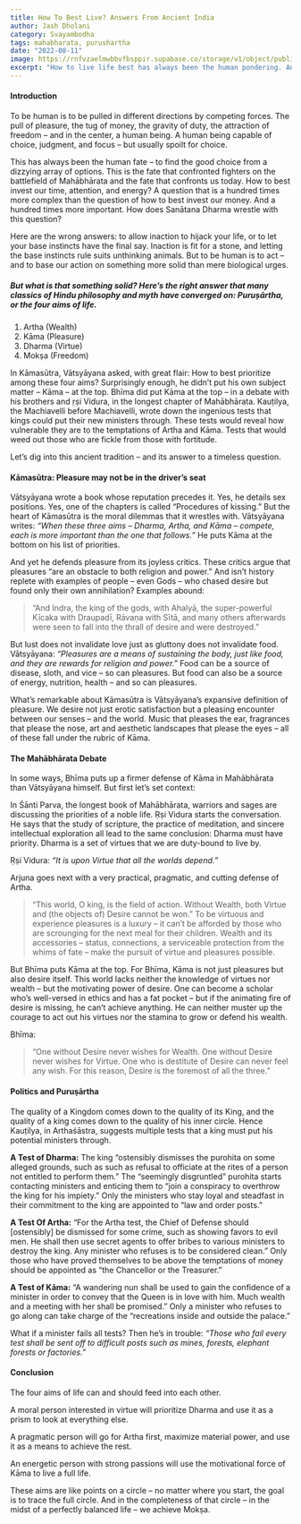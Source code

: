 ```yaml
---
title: How To Best Live? Answers From Ancient India
author: Jash Dholani
category: Svayambodha
tags: mahabharata, purushartha
date: "2022-08-11"
image: https://rnfvzaelmwbbvfbsppir.supabase.co/storage/v1/object/public/brhatwebsite/05dhiti/17.webp
excerpt: "How to live life best has always been the human pondering. Ancient India had the right answer- Puruṣārtha, or the four aims of life."
---
```


#### Introduction
To be human is to be pulled in different directions by competing forces. The pull of pleasure, the tug of money, the gravity of duty, the attraction of freedom – and in the center, a human being. A human being capable of choice, judgment, and focus – but usually spoilt for choice.

This has always been the human fate – to find the good choice from a dizzying array of options. This is the fate that confronted fighters on the battlefield of Mahābhārata and the fate that confronts us today. How to best invest our time, attention, and energy? A question that is a hundred times more complex than the question of how to best invest our money. And a hundred times more important. How does Sanātana Dharma wrestle with this question?

Here are the wrong answers: to allow inaction to hijack your life, or to let your base instincts have the final say. Inaction is fit for a stone, and letting the base instincts rule suits unthinking animals. But to be human is to act – and to base our action on something more solid than mere biological urges.

##### But what is that something solid? Here’s the right answer that many classics of Hindu philosophy and myth have converged on: Puruṣārtha, or the four aims of life.

1. Artha (Wealth)
2. Kāma (Pleasure)
3. Dharma (Virtue)
4. Mokṣa (Freedom)

In Kāmasūtra, Vātsyāyana asked, with great flair: How to best prioritize among these four aims? Surprisingly enough, he didn’t put his own subject matter – Kāma – at the top. Bhīma did put Kāma at the top – in a debate with his brothers and ṛṣi Vidura, in the longest chapter of Mahābhārata. Kauṭilya, the Machiavelli before Machiavelli, wrote down the ingenious tests that kings could put their new ministers through. These tests would reveal how vulnerable they are to the temptations of Artha and Kāma. Tests that would weed out those who are fickle from those with fortitude.

Let’s dig into this ancient tradition – and its answer to a timeless question.

#### Kāmasūtra: Pleasure may not be in the driver’s seat
Vātsyāyana wrote a book whose reputation precedes it. Yes, he details sex positions. Yes, one of the chapters is called “Procedures of kissing.” But the heart of Kāmasūtra is the moral dilemmas that it wrestles with. Vātsyāyana writes: *“When these three aims – Dharma, Artha, and Kāma – compete, each is more important than the one that follows.”* He puts Kāma at the bottom on his list of priorities.

And yet he defends pleasure from its joyless critics. These critics argue that pleasures “are an obstacle to both religion and power.” And isn’t history replete with examples of people – even Gods – who chased desire but found only their own annihilation? Examples abound:

> “And Indra, the king of the gods, with Ahalyā, the super-powerful Kīcaka with Draupadī, Rāvaṇa with Sītā, and many others afterwards were seen to fall into the thrall of desire and were destroyed.”

But lust does not invalidate love just as gluttony does not invalidate food. Vātsyāyana: *“Pleasures are a means of sustaining the body, just like food, and they are rewards for religion and power.”* Food can be a source of disease, sloth, and vice – so can pleasures. But food can also be a source of energy, nutrition, health – and so can pleasures.

What’s remarkable about Kāmasūtra is Vātsyāyana’s expansive definition of pleasure. We desire not just erotic satisfaction but a pleasing encounter between our senses – and the world. Music that pleases the ear, fragrances that please the nose, art and aesthetic landscapes that please the eyes – all of these fall under the rubric of Kāma.

#### The Mahābhārata Debate
In some ways, Bhīma puts up a firmer defense of Kāma in Mahābhārata than Vātsyāyana himself. But first let’s set context:

In Śānti Parva, the longest book of Mahābhārata, warriors and sages are discussing the priorities of a noble life. Ṛṣi Vidura starts the conversation. He says that the study of scripture, the practice of meditation, and sincere intellectual exploration all lead to the same conclusion: Dharma must have priority. Dharma is a set of virtues that we are duty-bound to live by.

Ṛṣi Vidura: *“It is upon Virtue that all the worlds depend.”*

Arjuna goes next with a very practical, pragmatic, and cutting defense of Artha.

> “This world, O king, is the field of action. Without Wealth, both Virtue and (the objects of) Desire cannot be won.” To be virtuous and experience pleasures is a luxury – it can’t be afforded by those who are scrounging for the next meal for their children. Wealth and its accessories – status, connections, a serviceable protection from the whims of fate – make the pursuit of virtue and pleasures possible.

But Bhīma puts Kāma at the top. For Bhīma, Kāma is not just pleasures but also desire itself. This world lacks neither the knowledge of virtues nor wealth – but the motivating power of desire. One can become a scholar who’s well-versed in ethics and has a fat pocket – but if the animating fire of desire is missing, he can’t achieve anything. He can neither muster up the courage to act out his virtues nor the stamina to grow or defend his wealth.

Bhīma:

> “One without Desire never wishes for Wealth. One without Desire never wishes for Virtue. One who is destitute of Desire can never feel any wish. For this reason, Desire is the foremost of all the three.”

#### Politics and Puruṣārtha
The quality of a Kingdom comes down to the quality of its King, and the quality of a king comes down to the quality of his inner circle. Hence Kauṭilya, in Arthaśāstra, suggests multiple tests that a king must put his potential ministers through.

**A Test of Dharma:** The king “ostensibly dismisses the purohita on some alleged grounds, such as such as refusal to officiate at the rites of a person not entitled to perform them.” The “seemingly disgruntled” purohita starts contacting ministers and enticing them to “join a conspiracy to overthrow the king for his impiety.” Only the ministers who stay loyal and steadfast in their commitment to the king are appointed to “law and order posts.”

**A Test Of Artha:** “For the Artha test, the Chief of Defense should [ostensibly] be dismissed for some crime, such as showing favors to evil men. He shall then use secret agents to offer bribes to various ministers to destroy the king. Any minister who refuses is to be considered clean.” Only those who have proved themselves to be above the temptations of money should be appointed as “the Chancellor or the Treasurer.”

**A Test of Kāma:** “A wandering nun shall be used to gain the confidence of a minister in order to convey that the Queen is in love with him. Much wealth and a meeting with her shall be promised.” Only a minister who refuses to go along can take charge of the “recreations inside and outside the palace.”

What if a minister fails all tests? Then he’s in trouble: *“Those who fail every test shall be sent off to difficult posts such as mines, forests, elephant forests or factories.”*

#### Conclusion
The four aims of life can and should feed into each other.

A moral person interested in virtue will prioritize Dharma and use it as a prism to look at everything else.

A pragmatic person will go for Artha first, maximize material power, and use it as a means to achieve the rest.

An energetic person with strong passions will use the motivational force of Kāma to live a full life.

These aims are like points on a circle – no matter where you start, the goal is to trace the full circle. And in the completeness of that circle – in the midst of a perfectly balanced life – we achieve Mokṣa.